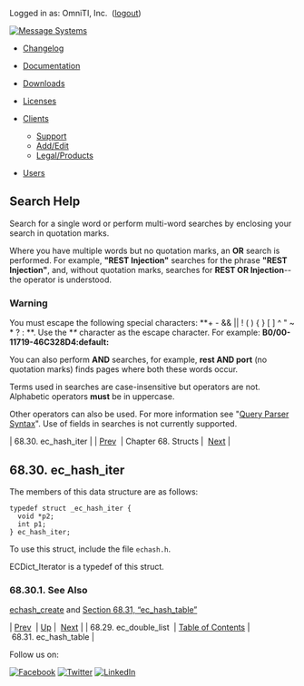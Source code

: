 Logged in as: OmniTI, Inc.  ([logout](https://support.messagesystems.com/logout.php))

[![Message Systems](https://support.messagesystems.com/images/ms-white205.png)](https://support.messagesystems.com/start.php) 

*   [Changelog](https://support.messagesystems.com/start.php?show=changelog)
*   [Documentation](https://support.messagesystems.com/docs/)
*   [Downloads](https://support.messagesystems.com/start.php)

*   [Licenses](https://support.messagesystems.com/license_summary.php)
*   <a href="">Clients</a>
    *   [Support](https://support.messagesystems.com/cs.php)
    *   [Add/Edit](https://support.messagesystems.com/edit_client.php)
    *   [Legal/Products](https://support.messagesystems.com/edit_products.php)
*   [Users](https://support.messagesystems.com/edit_customer.php)

## Search Help

Search for a single word or perform multi-word searches by enclosing your search in quotation marks.

Where you have multiple words but no quotation marks, an **OR** search is performed. For example, **"REST Injection"** searches for the phrase **"REST Injection"**, and, without quotation marks, searches for **REST OR Injection**--the operator is understood.

### Warning

You must escape the following special characters: **+ - && || ! ( ) { } [ ] ^ " ~ * ? : \**. Use the **\** character as the escape character. For example: **B0/00-11719-46C328D4\:default\:**

You can also perform **AND** searches, for example, **rest AND port** (no quotation marks) finds pages where both these words occur.

Terms used in searches are case-insensitive but operators are not. Alphabetic operators **must** be in uppercase.

Other operators can also be used. For more information see "[Query Parser Syntax](https://lucene.apache.org/core/old_versioned_docs/versions/3_0_0/queryparsersyntax.html)". Use of fields in searches is not currently supported.

| 68.30. ec_hash_iter |
| [Prev](structs.ec_double_list.php)  | Chapter 68. Structs |  [Next](structs.ec_hash_table.php) |

## 68.30. ec_hash_iter

The members of this data structure are as follows:

```
typedef struct _ec_hash_iter {
  void *p2;
  int p1;
} ec_hash_iter;
```

To use this struct, include the file `echash.h`.

ECDict_Iterator is a typedef of this struct.

### 68.30.1. See Also

[echash_create](apis.echash_create.php "echash_create") and [Section 68.31, “ec_hash_table”](structs.ec_hash_table.php "68.31. ec_hash_table")

| [Prev](structs.ec_double_list.php)  | [Up](structs.php) |  [Next](structs.ec_hash_table.php) |
| 68.29. ec_double_list  | [Table of Contents](index.php) |  68.31. ec_hash_table |

Follow us on:

[![Facebook](https://support.messagesystems.com/images/icon-facebook.png)](http://www.facebook.com/messagesystems) [![Twitter](https://support.messagesystems.com/images/icon-twitter.png)](http://twitter.com/#!/MessageSystems) [![LinkedIn](https://support.messagesystems.com/images/icon-linkedin.png)](http://www.linkedin.com/company/message-systems)
